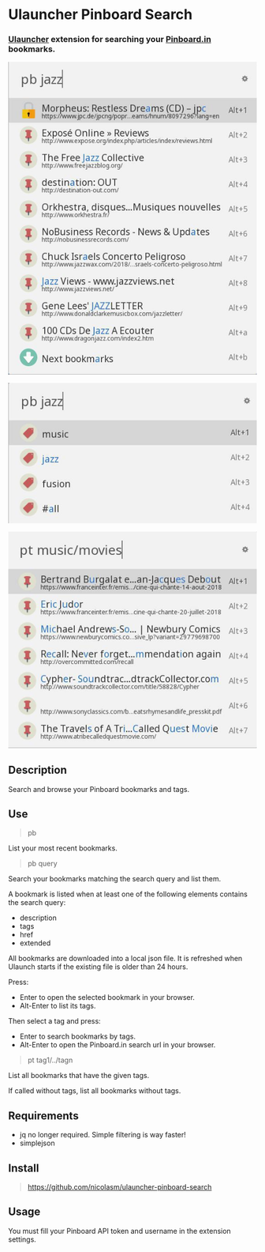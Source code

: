 # Ulauncher Pinboard Search

### [Ulauncher](https://ulauncher.io) extension for searching your [Pinboard.in](https://pinboard.in) bookmarks.

![demo](demo/pb_demo.jpg)

![demo](demo/pb_alt_enter.jpg)

![demo](demo/pt_demo.jpg)

## Description

Search and browse your Pinboard bookmarks and tags.

## Use
> pb

List your most recent bookmarks.

> pb query

Search your bookmarks matching the search query and list them.

A bookmark is listed when at least one of the following elements contains the search query:
* description
* tags
* href
* extended

All bookmarks are downloaded into a local json file. It is refreshed when Ulaunch starts
if the existing file is older than 24 hours.

Press:
* Enter to open the selected bookmark in your browser.
* Alt-Enter to list its tags.

Then select a tag and press:
* Enter to search bookmarks by tags.
* Alt-Enter to open the Pinboard.in search url in your browser.

> pt tag1/../tagn

List all bookmarks that have the given tags.

If called without tags, list all bookmarks without tags.

## Requirements

* jq no longer required. Simple filtering is way faster!
* simplejson

## Install

> https://github.com/nicolasm/ulauncher-pinboard-search

## Usage

You must fill your Pinboard API token and username in the extension settings.
